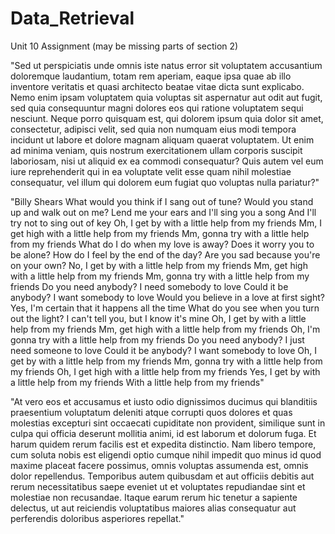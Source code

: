 # Data_Retrieval
Unit 10 Assignment (may be missing parts of section 2)

"Sed ut perspiciatis unde omnis iste natus error sit voluptatem accusantium doloremque laudantium, totam rem aperiam, eaque ipsa quae ab illo inventore veritatis et quasi architecto beatae vitae dicta sunt explicabo. Nemo enim ipsam voluptatem quia voluptas sit aspernatur aut odit aut fugit, sed quia consequuntur magni dolores eos qui ratione voluptatem sequi nesciunt. Neque porro quisquam est, qui dolorem ipsum quia dolor sit amet, consectetur, adipisci velit, sed quia non numquam eius modi tempora incidunt ut labore et dolore magnam aliquam quaerat voluptatem. Ut enim ad minima veniam, quis nostrum exercitationem ullam corporis suscipit laboriosam, nisi ut aliquid ex ea commodi consequatur? Quis autem vel eum iure reprehenderit qui in ea voluptate velit esse quam nihil molestiae consequatur, vel illum qui dolorem eum fugiat quo voluptas nulla pariatur?"

"Billy Shears
What would you think if I sang out of tune?
Would you stand up and walk out on me?
Lend me your ears and I'll sing you a song
And I'll try not to sing out of key
Oh, I get by with a little help from my friends
Mm, I get high with a little help from my friends
Mm, gonna try with a little help from my friends
What do I do when my love is away?
Does it worry you to be alone?
How do I feel by the end of the day?
Are you sad because you're on your own?
No, I get by with a little help from my friends
Mm, get high with a little help from my friends
Mm, gonna try with a little help from my friends
Do you need anybody?
I need somebody to love
Could it be anybody?
I want somebody to love
Would you believe in a love at first sight?
Yes, I'm certain that it happens all the time
What do you see when you turn out the light?
I can't tell you, but I know it's mine
Oh, I get by with a little help from my friends
Mm, get high with a little help from my friends
Oh, I'm gonna try with a little help from my friends
Do you need anybody?
I just need someone to love
Could it be anybody?
I want somebody to love
Oh, I get by with a little help from my friends
Mm, gonna try with a little help from my friends
Oh, I get high with a little help from my friends
Yes, I get by with a little help from my friends
With a little help from my friends"

"At vero eos et accusamus et iusto odio dignissimos ducimus qui blanditiis praesentium voluptatum deleniti atque corrupti quos dolores et quas molestias excepturi sint occaecati cupiditate non provident, similique sunt in culpa qui officia deserunt mollitia animi, id est laborum et dolorum fuga. Et harum quidem rerum facilis est et expedita distinctio. Nam libero tempore, cum soluta nobis est eligendi optio cumque nihil impedit quo minus id quod maxime placeat facere possimus, omnis voluptas assumenda est, omnis dolor repellendus. Temporibus autem quibusdam et aut officiis debitis aut rerum necessitatibus saepe eveniet ut et voluptates repudiandae sint et molestiae non recusandae. Itaque earum rerum hic tenetur a sapiente delectus, ut aut reiciendis voluptatibus maiores alias consequatur aut perferendis doloribus asperiores repellat."
